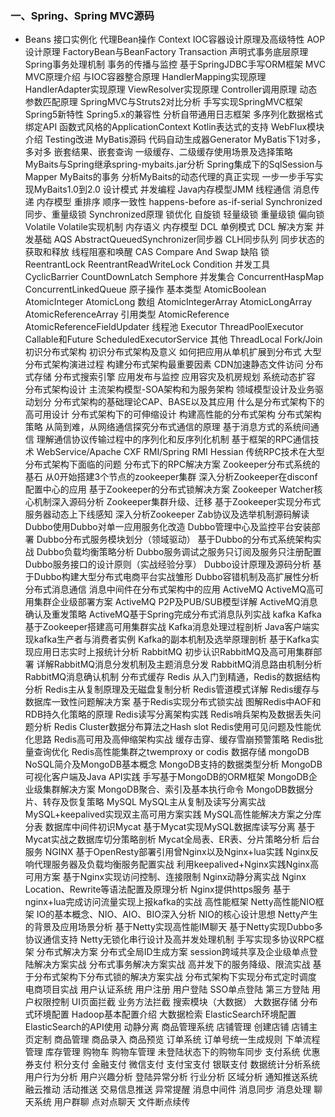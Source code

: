 ### 一、Spring、Spring MVC源码
  - Beans
    接口实例化
    代理Bean操作
    Context
    IOC容器设计原理及高级特性
    AOP设计原理
    FactoryBean与BeanFactory
  Transaction
    声明式事务底层原理
    Spring事务处理机制
    事务的传播与监控
    基于SpringJDBC手写ORM框架
  MVC
    MVC原理介绍
    与IOC容器整合原理
    HandlerMapping实现原理
    HandlerAdapter实现原理
    ViewResolver实现原理
    Controller调用原理
    动态参数匹配原理
    SpringMVC与Struts2对比分析
    手写实现SpringMVC框架
  Spring5新特性
    Spring5.x的兼容性
    分析自带通用日志框架
    多序列化数据格式绑定API
    函数式风格的ApplicationContext
    Kotlin表达式的支持
    WebFlux模块介绍
    Testing改进
MyBatis源码
  代码自动生成器Generator
  MyBatis下1对多，多对多 嵌套结果、嵌套查询
  一级缓存、二级缓存使用场景及选择策略
  MyBaits与Spring继承spring-mybaits.jar分析
  Spring集成下的SqlSession与Mapper
  MyBaits的事务
  分析MyBaits的动态代理的真正实现
  一步一步手写实现MyBaits1.0到2.0
设计模式
并发编程
  Java内存模型JMM
    线程通信
    消息传递
  内存模型
    重排序
    顺序一致性
    happens-before
    as-if-serial
  Synchronized
    同步、重量级锁
    Synchronized原理
    锁优化
      自旋锁
      轻量级锁
      重量级锁
      偏向锁
  Volatile
    Volatile实现机制
    内存语义
    内存模型
  DCL
    单例模式
    DCL
    解决方案
  并发基础
    AQS
      AbstractQueuedSynchronizer同步器
      CLH同步队列
      同步状态的获取和释放
      线程阻塞和唤醒
    CAS
      Compare And Swap
      缺陷
  锁
    ReentrantLock
    ReentrantReadWriteLock
    Condition
  并发工具
    CyclicBarrier
    CountDownLatch
    Semphore
  并发集合
    ConcurrentHaspMap
    ConcurrentLinkedQueue
  原子操作
    基本类型
      AtomicBoolean
      AtomicInteger
      AtomicLong
    数组
      AtomicIntegerArray
      AtomicLongArray
      AtomicReferenceArray
    引用类型
      AtomicReference
      AtomicReferenceFieldUpdater
  线程池
    Executor
    ThreadPoolExecutor
    Callable和Future
    ScheduledExecutorService
  其他
    ThreadLocal
    Fork/Join
初识分布式架构
  初识分布式架构及意义
  如何把应用从单机扩展到分布式
  大型分布式架构演进过程
  构建分布式架构最重要因素
    CDN加速静态文件访问
    分布式存储
    分布式搜索引擎
    应用发布与监控
    应用容灾及机房规划
    系统动态扩容
  分布式架构设计
    主流架构模型-SOA架构和为服务架构
    领域模型设计及业务驱动划分
    分布式架构的基础理论CAP、BASE以及其应用
    什么是分布式架构下的高可用设计
    分布式架构下的可伸缩设计
    构建高性能的分布式架构
分布式架构策略
  从简到难，从网络通信探究分布式通信的原理
  基于消息方式的系统间通信
  理解通信协议传输过程中的序列化和反序列化机制
  基于框架的RPC通信技术
    WebService/Apache CXF
    RMI/Spring RMI
    Hessian
  传统RPC技术在大型分布式架构下面临的问题
  分布式下的RPC解决方案
  Zookeeper分布式系统的基石
    从0开始搭建3个节点的zookeeper集群
    深入分析Zookeeper在disconf配置中心的应用
    基于Zookeeper的分布式锁解决方案
    Zookeeper Watcher核心机制深入源码分析
    Zookeeper集群升级、迁移
    基于Zookeeper实现分布式服务器动态上下线感知
    深入分析Zookeeper Zab协议及选举机制源码解读
  Dubbo使用Dubbo对单一应用服务化改造
    Dubbo管理中心及监控平台安装部署
    Dubbo分布式服务模块划分（领域驱动）
    基于Dubbo的分布式系统架构实战
    Dubbo负载均衡策略分析
    Dubbo服务调试之服务只订阅及服务只注册配置
    Dubbo服务接口的设计原则（实战经验分享）
    Dubbo设计原理及源码分析
    基于Dubbo构建大型分布式电商平台实战雏形
    Dubbo容错机制及高扩展性分析
分布式消息通信
  消息中间件在分布式架构中的应用
  ActiveMQ
    ActiveMQ高可用集群企业级部署方案
    ActiveMQ P2P及PUB/SUB模型详解
    ActiveMQ消息确认及重发策略
    ActiveMQ基于Spring完成分布式消息队列实战
  kafka
    Kafka基于Zookeeper搭建高可用集群实战
    Kafka消息处理过程剖析
    Java客户端实现kafka生产者与消费者实例
    Kafka的副本机制及选举原理剖析
    基于Kafka实现应用日志实时上报统计分析
  RabbitMQ
    初步认识RabbitMQ及高可用集群部署
    详解RabbitMQ消息分发机制及主题消息分发
    RabbitMQ消息路由机制分析
    RabbitMQ消息确认机制
分布式缓存
  Redis
    从入门到精通，Redis的数据结构分析
    Redis主从复制原理及无磁盘复制分析
    Redis管道模式详解
    Redis缓存与数据库一致性问题解决方案
    基于Redis实现分布式锁实战
    图解Redis中AOF和RDB持久化策略的原理
    Redis读写分离架构实践
    Redis哨兵架构及数据丢失问题分析
    Redis Cluster数据分布算法之Hash slot
    Redis使用可见问题及性能优化思路
    Redis高可用及高伸缩架构实战
    缓存击穿、缓存雪崩预警策略
    Redis批量查询优化
    Redis高性能集群之twemproxy or codis
数据存储
  mongoDB
    NoSQL简介及MongoDB基本概念
    MongoDB支持的数据类型分析
    MongoDB可视化客户端及Java API实践
    手写基于MongoDB的ORM框架
    MongoDB企业级集群解决方案
    MongoDB聚合、索引及基本执行命令
    MongoDB数据分片、转存及恢复策略
  MySQL
    MySQL主从复制及读写分离实战
    MySQL+keepalived实现双主高可用方案实践
    MySQL高性能解决方案之分库分表
    数据库中间件初识Mycat
    基于Mycat实现MySQL数据库读写分离
    基于Mycat实战之数据库切分策略剖析
    Mycat全局表、ER表、分片策略分析
后台服务
  NGINX
    基于OpenResty部署引用曾Nginx以及Nginx+lua实践
    Nginx反响代理服务器及负载均衡服务配置实战
    利用keepalived+Nginx实践Nginx高可用方案
    基于Nginx实现访问控制、连接限制
    Nginx动静分离实战
    Nginx Location、Rewrite等语法配置及原理分析
    Nginx提供https服务
    基于nginx+lua完成访问流量实现上报kafka的实战
高性能框架
  Netty高性能NIO框架
    IO的基本概念、NIO、AIO、BIO深入分析
    NIO的核心设计思想
    Netty产生的背景及应用场景分析
    基于Netty实现高性能IM聊天
    基于Netty实现Dubbo多协议通信支持
    Netty无锁化串行设计及高并发处理机制
    手写实现多协议RPC框架
分布式解决方案
  分布式全局ID生成方案
  session跨域共享及企业级单点登陆解决方案实战
  分布式事务解决方案实战
  高并发下的服务降级、限流实战
  基于分布式架构下分布式锁的解决方案实战
  分布式架构下实现分布式定时调度
电商项目实战
  用户认证系统
    用户注册
    用户登陆
      SSO单点登陆
      第三方登陆
    用户权限控制
      UI页面拦截
      业务方法拦截
  搜索模块（大数据）
    大数据存储
      分布式环境配置
      Hadoop基本配置介绍
    大数据检索
      ElasticSearch环境配置
      ElasticSearch的API使用
    动静分离
  商品管理系统
    店铺管理
      创建店铺
      店铺主页定制
    商品管理
      商品录入
      商品预览
  订单系统
    订单号统一生成规则
    下单流程管理
    库存管理
    购物车
      购物车管理
      未登陆状态下的购物车同步
  支付系统
    优惠券支付
    积分支付
    金融支付
      微信支付
      支付宝支付
      银联支付
  数据统计分析系统
    用户行为分析
      用户兴趣分析
      登陆异常分析
    行业分析
    区域分析
  通知推送系统
    融云推动
      活动推送
      交易信息推送
      异常提醒
    消息中间件
      消息同步
      消息处理
  聊天系统
    用户群聊
    点对点聊天
    文件断点续传
